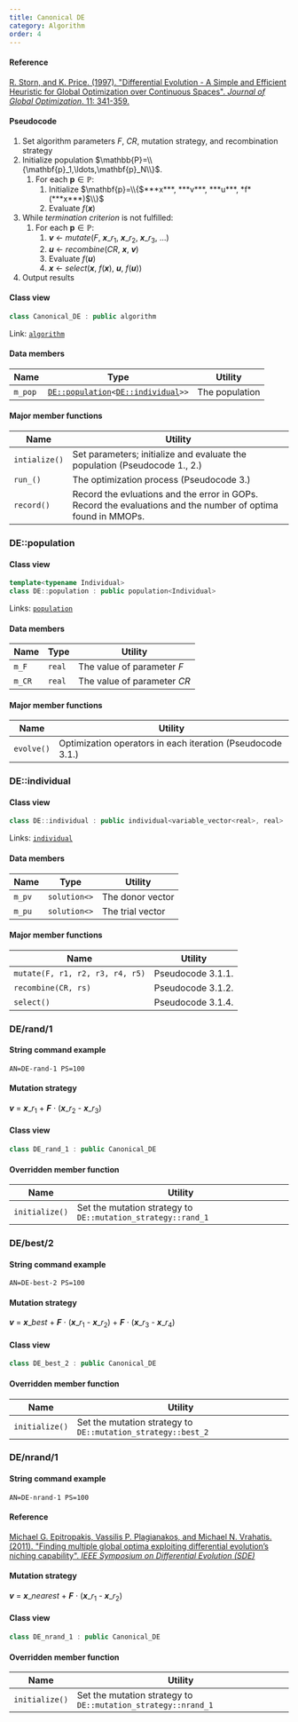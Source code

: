 ```yaml
---
title: Canonical DE
category: Algorithm
order: 4
---
```


#### Reference

[R. Storn, and K. Price. (1997).
"Differential Evolution - A Simple and Efficient Heuristic for Global Optimization over Continuous Spaces".
*Journal of Global Optimization*. 11: 341-359.](https://doi.org/10.1023/A:1008202821328)

#### Pseudocode

1. Set algorithm parameters *F*, *CR*, mutation strategy, and recombination strategy
1. Initialize population $\mathbb{P}=\\{\mathbf{p}_1,\ldots,\mathbf{p}_N\\}$.
	1. For each $\mathbf{p} \in \mathbb{P}$:
		1. Initialize $\mathbf{p}=\\{$***x***, ***v***, ***u***, *f*(***x***)$\\}$
		1. Evaluate *f*(***x***)
1. While *termination criterion* is not fulfilled:
	1. For each $\mathbf{p} \in \mathbb{P}$:
		1. ***v*** $\gets$ *mutate*(*F*, ***x***$\_{r_1}$, ***x***$\_{r_2}$, ***x***$\_{r_3}$, ...)
		1. ***u*** $\gets$ *recombine*(*CR*, ***x***, ***v***)
		1. Evaluate *f*(***u***)
		1. ***x*** $\gets$ *select*(***x***, *f*(***x***), ***u***, *f*(***u***))
1. Output results

#### Class view 

```c++
class Canonical_DE : public algorithm
```
Link: [`algorithm`](../algorithm)

#### Data members

|Name|Type|Utility|
|-|-|-|
|`m_pop`|[`DE::population`](#depopulation)`<`[`DE::individual`](#deindividual)`>>`|The population|

#### Major member functions

|Name|Utility|
|-|-|
|`intialize()`|Set parameters; initialize and evaluate the population (Pseudocode 1., 2.) |
|`run_()`|The optimization process (Pseudocode 3.)|
|`record()`|Record the evluations and the error in GOPs. Record the evaluations and the number of optima found in MMOPs.|

### DE::population

#### Class view 

```c++
template<typename Individual>
class DE::population : public population<Individual>
```
Links: [`population`](../../Core/population)

#### Data members

|Name|Type|Utility|
|-|-|-|
|`m_F`|`real`|The value of parameter *F*|
|`m_CR`|`real`|The value of parameter *CR*|

#### Major member functions

|Name|Utility|
|-|-|
|`evolve()`|Optimization operators in each iteration (Pseudocode 3.1.)|

### DE::individual

#### Class view 

```c++
class DE::individual : public individual<variable_vector<real>, real>
```
Links: [`individual`](../../Core/individual)

#### Data members

|Name|Type|Utility|
|-|-|-|
|`m_pv`|`solution<>`|The donor vector|
|`m_pu`|`solution<>`|The trial vector|

#### Major member functions

|Name|Utility|
|-|-|
|`mutate(F, r1, r2, r3, r4, r5)`|Pseudocode 3.1.1.|
|`recombine(CR, rs)`|Pseudocode 3.1.2.|
|`select()`|Pseudocode 3.1.4.|

### DE/rand/1

#### String command example

`AN=DE-rand-1 PS=100`

#### Mutation strategy

***v*** = ***x***$\_{r_1}$ + ***F*** $\cdot$ (***x***$\_{r_2}$ - ***x***$\_{r_3}$) 

#### Class view

```c++
class DE_rand_1 : public Canonical_DE
```

#### Overridden member function

|Name|Utility|
|-|-|
|`initialize()`|Set the mutation strategy to `DE::mutation_strategy::rand_1`|

### DE/best/2

#### String command example

`AN=DE-best-2 PS=100`

#### Mutation strategy

***v*** = ***x***$\_{best}$ + ***F*** $\cdot$ (***x***$\_{r_1}$ - ***x***$\_{r_2}$) + ***F*** $\cdot$ (***x***$\_{r_3}$ - ***x***$\_{r_4}$)

#### Class view

```c++
class DE_best_2 : public Canonical_DE
```

#### Overridden member function

|Name|Utility|
|-|-|
|`initialize()`|Set the mutation strategy to `DE::mutation_strategy::best_2`|

### DE/nrand/1

#### String command example

`AN=DE-nrand-1 PS=100`

#### Reference

[Michael G. Epitropakis, Vassilis P. Plagianakos, and Michael N. Vrahatis. (2011).
"Finding multiple global optima exploiting differential evolution’s niching capability".
*IEEE Symposium on Differential Evolution (SDE)*](https://doi.org/10.1109/SDE.2011.5952058)

#### Mutation strategy

***v*** = ***x***$\_{nearest}$ + ***F*** $\cdot$ (***x***$\_{r_1}$ - ***x***$\_{r_2}$)

#### Class view

```c++
class DE_nrand_1 : public Canonical_DE
```

#### Overridden member function

|Name|Utility|
|-|-|
|`initialize()`|Set the mutation strategy to `DE::mutation_strategy::nrand_1`|

